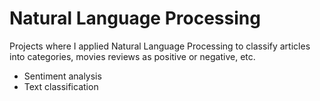 # Natural Language Processing
Projects where I applied Natural Language Processing to classify articles into categories, movies reviews as positive or negative, etc.
* Sentiment analysis
* Text classification
